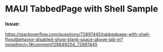 # MAUI TabbedPage with Shell Sample

### Issue: 
https://stackoverflow.com/questions/72897445/tabbedpage-with-shell-flyoutbehavior-disabled-show-blank-space-above-tab-in?noredirect=1#comment128849204_72897445
